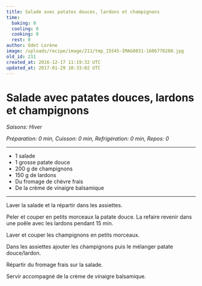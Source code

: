 ```yaml
---
title: Salade avec patates douces, lardons et champignons
time:
  baking: 0
  cooling: 0
  cooking: 0
  rest: 0
author: Odet Lorène
image: /uploads/recipe/image/211/tmp_15545-IMAG0031-1606770280.jpg
old_id: 211
created_at: 2016-12-17 11:19:32 UTC
updated_at: 2017-01-29 10:33:02 UTC
---
```


# Salade avec patates douces, lardons et champignons

_Saisons: Hiver_

_Préparation: 0 min, Cuisson: 0 min, Refrigération: 0 min, Repos: 0_

---

- 1 salade
- 1 grosse patate douce
- 200 g de champignons
- 150 g de lardons
- Du fromage de chèvre frais
- De la crème de vinaigre balsamique

---

Laver la salade et la répartir dans les assiettes.

Peler et couper en petits morceaux la patate douce. La refaire revenir dans une poêle avec les lardons pendant 15 min.

Laver et couper les champignons en petits morceaux.

Dans les assiettes ajouter les champignons puis le mélanger patate douce/lardon.

Répartir du fromage frais sur la salade.

Servir accompagné de la crème de vinaigre balsamique.

